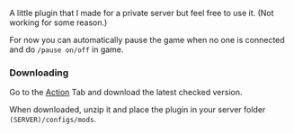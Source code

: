 A little plugin that I made for a private server but feel free to use it. (Not working for some reason.)

For now you can automatically pause the game when no one is connected and do `/pause on/off` in game.


### Downloading

Go to the [Action](https://github.com/JojoFR1/Auto-Pause/actions) Tab and download the latest checked version.

When downloaded, unzip it and place the plugin in your server folder `(SERVER)/configs/mods`.
